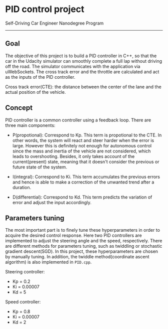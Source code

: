# PID control project
Self-Driving Car Engineer Nanodegree Program

---

## Goal

The objective of this project is to build a PID controller in C++, so that the car in the Udacity simulator can smoothly complete a full lap without driving off the road. The simulator communicates with the application via uWebSockets. The cross track error and the throttle are calculated and act as the inputs of the PID controller. 

Cross track error(CTE): the distance between the center of the lane and the actual position of the vehicle.

## Concept

PID controller is a common controller using a feedback loop. There are three main components:

* P(propotional): Correspond to Kp. This term is propotional to the CTE. In other words, the system will react and steer harder when the error is large. However this is definitely not enough for autonomous control since the mass and inertia of the vehicle are not considered, which leads to overshooting. Besides, it only takes account of the current(present) state, meaning that it doesn't consider the previous or future state of the system. 

* I(integral): Correspond to Ki. This term accumulates the previous errors and hence is able to make a correction of the unwanted trend after a duration.

* D(differential): Correspond to Kd. This term predicts the variation of error and adjust the input accordingly. 


## Parameters tuning 

The most important part is to finely tune these hyperparameters in order to acquire the desired control response. Here two PID controllers are implemented to adjust the steering angle and the speed, respectively. 
There are different methods for parameters tuning, such as twiddling or stochastic gradient descent(SGD). In this project, these hyperparameters are chosen by manually tuning. In addition, the twiddle method(coordinate ascent algorithm) is also implemented in `PID.cpp`.  

Steering controller: 
- Kp = 0.2
- Ki = 0.00007
- Kd = 5

Speed controller:
- Kp = 0.8
- Ki = 0.00007
- Kd = 2








